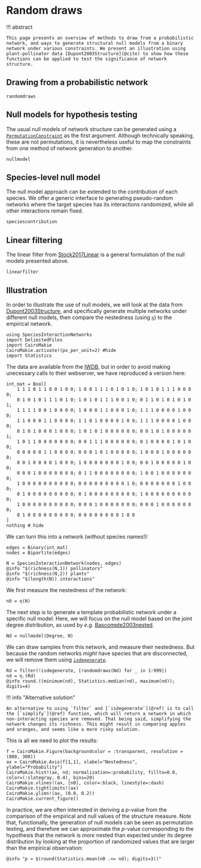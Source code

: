 # Random draws

!!! abstract

    This page presents an overview of methods to draw from a probabilistic network, and ways to generate structural null models from a binary network under various constraints. We present an illustration using plant-pollinator data [Dupont2003Structure](@cite) to show how these functions can be applied to test the significance of network structure.

## Drawing from a probabilistic network

```@docs
randomdraws
```

## Null models for hypothesis testing

The usual null models of network structure can be generated using a
[`PermutationConstraint`](@ref) as the first argument. Although technically
speaking, these are not permutations, it is nevertheless useful to map the
constraints from one method of network generation to another.

```@docs
nullmodel
```

## Species-level null model

The null model approach can be extended to the contribution of each species. We
offer a generic interface to generating pseudo-random networks where the target
species has its interactions randomized, while all other interactions remain
fixed.

```@docs
speciescontribution
```

## Linear filtering

The linear filter from [Stock2017Linear](@citet) is a general formulation of the
null models presented above.

```@docs
linearfilter
```

## Illustration

In order to illustrate the use of null models, we will look at the data from
[Dupont2003Structure](@citet), and specifically generate multiple networks under
different null models, then compare the nestedness (using [`η`](@ref)) to the
empirical network.

```@example 1
using SpeciesInteractionNetworks
import DelimitedFiles
import CairoMakie
CairoMakie.activate!(px_per_unit=2) #hide
import Statistics
```

The data are available from the
[IWDB](http://www.ecologia.ib.usp.br/iwdb/html/dupont_et_al.html), but in order
to avoid making unecessary calls to their webserver, we have reproduced a
version here:

```@example 1
int_mat = Bool[
    1 1 1 0 1 1 0 0 1 0 0; 1 0 0 1 1 1 0 1 0 1 0; 1 0 1 0 1 1 1 0 0 0 0;
    0 1 0 1 0 1 1 1 0 1 0; 1 0 1 0 1 1 1 0 0 1 0; 0 1 1 0 1 0 1 0 1 0 1;
    1 1 1 1 0 0 1 0 0 0 0; 1 0 0 0 1 1 0 0 0 1 0; 1 1 1 0 0 0 0 1 0 0 0;
    1 1 0 0 0 1 1 0 0 0 0; 1 1 0 1 0 0 0 0 1 0 0; 1 1 1 0 0 0 0 1 0 0 0;
    0 1 0 1 0 0 0 1 0 0 0; 1 0 1 0 1 0 0 0 0 0 0; 0 0 1 0 1 0 0 0 0 0 1;
    1 0 1 1 0 0 0 0 0 0 0; 0 0 1 1 1 0 0 0 0 0 0; 0 1 0 0 0 0 1 0 1 0 0;
    0 0 0 0 0 1 1 0 0 0 0; 0 0 0 1 0 1 0 0 0 0 0; 1 0 0 0 1 0 0 0 0 0 0;
    0 0 1 0 0 0 0 1 0 0 0; 1 0 0 0 0 0 0 0 1 0 0; 0 0 1 0 0 0 0 0 1 0 0;
    0 0 0 1 0 0 0 0 0 0 0; 0 1 1 0 0 0 0 0 0 0 0; 1 0 0 1 0 0 0 0 0 0 0;
    1 0 0 0 0 0 0 0 0 0 0; 0 0 0 0 0 0 0 0 0 1 0; 0 0 0 0 0 0 0 1 0 0 0;
    0 1 0 0 0 0 0 0 0 0 0; 0 1 0 0 0 0 0 0 0 0 0; 1 0 0 0 0 0 0 0 0 0 0;
    1 0 0 0 0 0 0 0 0 0 0; 0 0 0 1 0 0 0 0 0 0 0; 0 0 0 1 0 0 0 0 0 0 0;
    0 1 0 0 0 0 0 0 0 0 0; 0 0 0 0 0 0 0 0 1 0 0
]
nothing # hide
```

We can turn this into a network (without species names!):

```@example 1
edges = Binary(int_mat)
nodes = Bipartite(edges)

N = SpeciesInteractionNetwork(nodes, edges)
@info "$(richness(N,1)) pollinators"
@info "$(richness(N,2)) plants"
@info "$(length(N)) interactions"
```


We first measure the nestedness of the network:

```@example 1
n0 = η(N)
```

The next step is to generate a template probabilistic network under a specific
null model. Here, we will focus on the null model based on the joint degree
distribution, as used by *e.g.* [Bascompte2003nested](@citet).

```@example 1
Nd = nullmodel(Degree, N)
```

We can draw samples from this network, and measure their nestedness. But because
the random networks *might* have species that are disconnected, we will remove
them using [`isdegenerate`](@ref).

```@example 1
Rd = filter(!isdegenerate, [randomdraws(Nd) for _ in 1:999])
nd = η.(Rd)
@info round.((minimum(nd), Statistics.median(nd), maximum(nd)); digits=4)
```

!!! info "Alternative solution"

    An alternative to using `filter` and [`isdegenerate`](@ref) is to call the [`simplify`](@ref) function, which will return a network in which non-interacting species are removed. That being said, simplifying the network changes its richness. This might result in comparing apples and oranges, and seems like a more risky solution.

This is all we need to plot the results:

```@example 1
f = CairoMakie.Figure(backgroundcolor = :transparent, resolution = (800, 300))
ax = CairoMakie.Axis(f[1,1], xlabel="Nestedness", ylabel="Probability")
CairoMakie.hist!(ax, nd; normalization=:probability, fillto=0.0, color=(:slategray, 0.4), bins=20)
CairoMakie.vlines!(ax, [n0], color=:black, linestyle=:dash)
CairoMakie.tightlimits!(ax)
CairoMakie.ylims!(ax, (0.0, 0.2))
CairoMakie.current_figure()
```

In practice, we are often interested in deriving a *p*-value from the comparison
of the empirical and null values of the structure measure. Note that,
functionally, the generation of null models can be seen as permutation testing,
and therefore we can approximate the *p*-value corresponding to the hypothesis
that the network is *more* nested than expected under its degree distribution by
looking at the proportion of randomized values that are larger than the
empirical observation:

```@example 1
@info "𝑝 ≈ $(round(Statistics.mean(n0 .<= nd); digits=3))"
```
